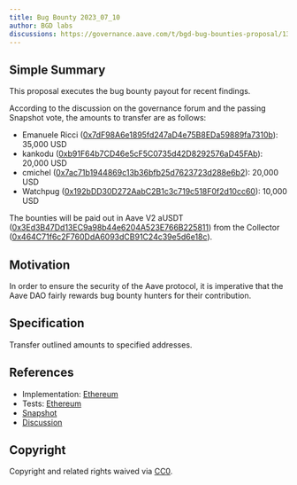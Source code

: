 ```yaml
---
title: Bug Bounty 2023_07_10
author: BGD labs
discussions: https://governance.aave.com/t/bgd-bug-bounties-proposal/13077
---
```


## Simple Summary

This proposal executes the bug bounty payout for recent findings.

According to the discussion on the governance forum and the passing Snapshot vote, the amounts to transfer are as follows:

- Emanuele Ricci ([0x7dF98A6e1895fd247aD4e75B8EDa59889fa7310b](https://etherscan.io/address/0x7dF98A6e1895fd247aD4e75B8EDa59889fa7310b)): 35,000 USD
- kankodu ([0xb91F64b7CD46e5cF5C0735d42D8292576aD45FAb](https://etherscan.io/address/0xb91F64b7CD46e5cF5C0735d42D8292576aD45FAb)): 20,000 USD
- cmichel ([0x7ac71b1944869c13b36bfb25d7623723d288e6b2](https://etherscan.io/address/0x7ac71b1944869c13b36bfb25d7623723d288e6b2)): 20,000 USD
- Watchpug ([0x192bDD30D272AabC2B1c3c719c518F0f2d10cc60](https://etherscan.io/address/0x192bDD30D272AabC2B1c3c719c518F0f2d10cc60)): 10,000 USD

The bounties will be paid out in Aave V2 aUSDT ([0x3Ed3B47Dd13EC9a98b44e6204A523E766B225811](https://etherscan.io/address/0x3Ed3B47Dd13EC9a98b44e6204A523E766B225811)) from the Collector ([0x464C71f6c2F760DdA6093dCB91C24c39e5d6e18c](https://etherscan.io/address/0x464C71f6c2F760DdA6093dCB91C24c39e5d6e18c)).

## Motivation

In order to ensure the security of the Aave protocol, it is imperative that the Aave DAO fairly rewards bug bounty hunters for their contribution.

## Specification

Transfer outlined amounts to specified addresses.

## References

- Implementation: [Ethereum](src/AaveV3_Eth_BugBounty_20230710/AaveV3_Eth_BugBounty_20230710.sol)
- Tests: [Ethereum](src/AaveV3_Eth_BugBounty_20230710/AaveV3_Eth_BugBounty_20230710.t.sol)
- [Snapshot](https://snapshot.org/#/aave.eth/proposal/0x6f70e60abd398e1ff04ff6a78cd313b69d47df84e42b790c14c273dc5ab31674)
- [Discussion](https://governance.aave.com/t/bgd-bug-bounties-proposal/13077)

## Copyright

Copyright and related rights waived via [CC0](https://creativecommons.org/publicdomain/zero/1.0/).
